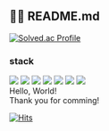 ## 😶‍🌫️ README.md


[![Solved.ac Profile](http://mazassumnida.wtf/api/v2/generate_badge?boj=mylazycat)](https://solved.ac/mylazycat/)

### stack
<img src="https://img.shields.io/badge/java-007396?style=for-the-badge&logo=openjdk&logoColor=white"> <img src="https://img.shields.io/badge/spring-6DB33F?style=for-the-badge&logo=spring&logoColor=white"> <img src="https://img.shields.io/badge/Spring Boot-6DB33F?style=for-the-badge&logo=Spring Boot&logoColor=white" > <img src="https://img.shields.io/badge/Spring Data JPA-339933?style=for-the-badge&logo=spring&logoColor=white"> <img src="https://img.shields.io/badge/Spring Security-FFCA28?style=for-the-badge&logo=spring-security&logoColor=white"> <img src="https://img.shields.io/badge/JWT-000000?style=for-the-badge&logo=json-web-tokens&logoColor=white"> <img src="https://img.shields.io/badge/OAuth2.0-4285F4?style=for-the-badge&logo=oauth&logoColor=white"><br>
Hello, World!
<br>
Thank you for comming!
<br>

[![Hits](https://hits.seeyoufarm.com/api/count/incr/badge.svg?url=https%3A%2F%2Fgithub.com%2Fgjbae1212%2Fhit-counter&count_bg=%23F9BF52&title_bg=%23000000&icon=&icon_color=%23F9BF52&title=Hi%2C+There&edge_flat=false)](https://hits.seeyoufarm.com)              
